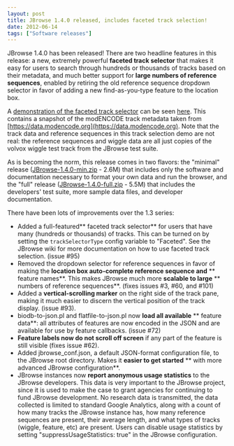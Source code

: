 ```yaml
---
layout: post
title: JBrowse 1.4.0 released, includes faceted track selection!
date: 2012-06-14
tags: ["Software releases"]
---
```


JBrowse 1.4.0 has been released! There are two headline features in this release: a new, extremely powerful **faceted track selector** that makes it easy for users to search through hundreds or thousands of tracks based on their metadata, and much better support for **large numbers of reference sequences**, enabled by retiring the old reference sequence dropdown selector in favor of adding a new find-as-you-type feature to the location box.

A [demonstration of the faceted track selector](/code/JBrowse-1.4.0-full/index.html?data=sample_data/json/modencode "view faceted track selector demo") can be seen [here](/code/JBrowse-1.4.0-full/index.html?data=sample_data/json/modencode). This contains a snapshot of the modENCODE track metadata taken from [https://data.modencode.org](https://data.modencode.org). Note that the track data and reference sequences in this track selection demo are not real: the reference sequences and wiggle data are all just copies of the volvox wiggle test track from the JBrowse test suite.

As is becoming the norm, this release comes in two flavors: the "minimal" release ([JBrowse-1.4.0-min.zip](https://jbrowse.org/releases/JBrowse-1.4.0-min.zip "download JBrowse-1.4.0-min.zip") - 2.6M) that includes only the software and documentation necessary to format your own data and run the browser, and the "full" release ([JBrowse-1.4.0-full.zip](https://jbrowse.org/releases/JBrowse-1.4.0-full.zip "download JBrowse-1.4.0-full.zip") - 5.5M) that includes the developers' test suite, more sample data files, and developer documentation.

There have been lots of improvements over the 1.3 series:

-   Added a full-featured** faceted track selector** for users that have
    many (hundreds or thousands) of tracks. This can be turned on by
    setting the `trackSelectorType` config variable to "Faceted". See
    the JBrowse wiki for more documentation on how to use faceted track
    selection. (issue #95)
-   Removed the dropdown selector for reference sequences in favor of
    making the **location box auto-complete reference sequence and**
    ** feature names**. This makes JBrowse much more **scalable to large**
    ** numbers of reference sequences**. (fixes issues #3, #60, and #101)
-   Added a **vertical-scrolling marker** on the right side of the track
    pane, making it much easier to discern the vertical position of the
    track display. (issue #93).
-   biodb-to-json.pl and flatfile-to-json.pl now **load all available**
    ** feature data**: all attributes of features are now encoded in the
    JSON and are available for use by feature callbacks. (issue #72)
-   **Feature labels now do not scroll off screen** if any part of the
    feature is still visible (fixes issue #62).
-   Added jbrowse_conf.json, a default JSON-format configuration file,
    to the JBrowse root directory. Makes it **easier to get started**
    ** with more advanced JBrowse configuration**.
-   JBrowse instances now **report anonymous usage statistics** to the JBrowse developers. This data is very important to the JBrowse project,
    since it is used to make the case to grant agencies for continuing
    to fund JBrowse development. No research data is transmitted, the
    data collected is limited to standard Google Analytics, along with
    a count of how many tracks the JBrowse instance has, how many
    reference sequences are present, their average length, and what
    types of tracks (wiggle, feature, etc) are present. Users can
    disable usage statistics by setting "suppressUsageStatistics: true"
    in the JBrowse configuration.

